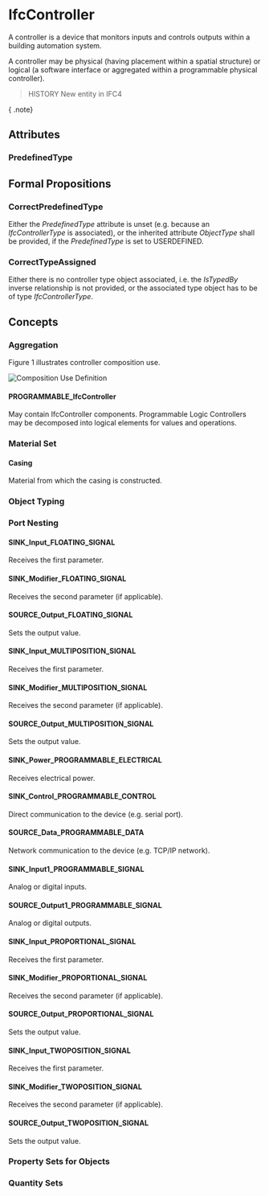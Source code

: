 # IfcController

A controller is a device that monitors inputs and controls outputs within a building automation system.
<!-- end of short definition -->


A controller may be physical (having placement within a spatial structure) or logical (a software interface or aggregated within a programmable physical controller).

> HISTORY New entity in IFC4

{ .note}
>

## Attributes

### PredefinedType


## Formal Propositions

### CorrectPredefinedType
Either the _PredefinedType_ attribute is unset (e.g. because an _IfcControllerType_ is associated), or the inherited attribute _ObjectType_ shall be provided, if the _PredefinedType_ is set to USERDEFINED.

### CorrectTypeAssigned
Either there is no controller type object associated, i.e. the _IsTypedBy_ inverse relationship is not provided, or the associated type object has to be of type _IfcControllerType_.

## Concepts

### Aggregation

Figure 1 illustrates controller composition use.

![Composition Use Definition](../../../../figures/ifccontroller-composition.png "Figure 1 — Controller composition use")

#### PROGRAMMABLE_IfcController

May contain IfcController components. Programmable Logic Controllers may be decomposed into logical elements for values and operations.

### Material Set



#### Casing

Material from which the casing is constructed.

### Object Typing



### Port Nesting



#### SINK_Input_FLOATING_SIGNAL

Receives the first parameter.

#### SINK_Modifier_FLOATING_SIGNAL

Receives the second parameter (if applicable).

#### SOURCE_Output_FLOATING_SIGNAL

Sets the output value.

#### SINK_Input_MULTIPOSITION_SIGNAL

Receives the first parameter.

#### SINK_Modifier_MULTIPOSITION_SIGNAL

Receives the second parameter (if applicable).

#### SOURCE_Output_MULTIPOSITION_SIGNAL

Sets the output value.

#### SINK_Power_PROGRAMMABLE_ELECTRICAL

Receives electrical power.

#### SINK_Control_PROGRAMMABLE_CONTROL

Direct communication to the device (e.g. serial port).

#### SOURCE_Data_PROGRAMMABLE_DATA

Network communication to the device (e.g. TCP/IP network).

#### SINK_Input1_PROGRAMMABLE_SIGNAL

Analog or digital inputs.

#### SOURCE_Output1_PROGRAMMABLE_SIGNAL

Analog or digital outputs.

#### SINK_Input_PROPORTIONAL_SIGNAL

Receives the first parameter.

#### SINK_Modifier_PROPORTIONAL_SIGNAL

Receives the second parameter (if applicable).

#### SOURCE_Output_PROPORTIONAL_SIGNAL

Sets the output value.

#### SINK_Input_TWOPOSITION_SIGNAL

Receives the first parameter.

#### SINK_Modifier_TWOPOSITION_SIGNAL

Receives the second parameter (if applicable).

#### SOURCE_Output_TWOPOSITION_SIGNAL

Sets the output value.

### Property Sets for Objects



### Quantity Sets



